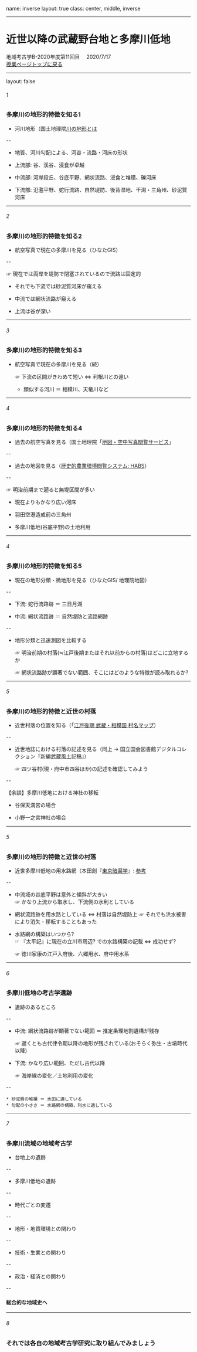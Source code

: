 name: inverse
layout: true
class: center, middle, inverse

---
# 近世以降の武蔵野台地と多摩川低地 
地域考古学B-2020年度第11回目　
2020/7/17  
[授業ページトップに戻る](https://kotdijian.github.io/ChiikiKoukoB-2020/)

---
layout: false
###### 1
### 多摩川の地形的特徴を知る1  

* 河川地形（国土地理院[川の地形とは](https://www.gsi.go.jp/CHIRIKYOUIKU/kawa_1-1.html)  

--

* 地質、河川勾配による、河谷・流路・河床の形状  

* 上流部: 谷、渓谷、浸食が卓越  

* 中流部: 河岸段丘、谷底平野、網状流路、浸食と堆積、礫河床  

* 下流部: 氾濫平野、蛇行流路、自然堤防、後背湿地、干潟・三角州、砂泥質河床  

---
###### 2
### 多摩川の地形的特徴を知る2  

* 航空写真で現在の多摩川を見る（ひなたGIS）  

--

  ☞ 現在では両岸を堤防で閉塞されているので流路は固定的  
  
  * それでも下流では砂泥質河床が窺える  
  
  * 中流では網状流路が窺える  
  
  * 上流は谷が深い

---
###### 3
### 多摩川の地形的特徴を知る3  

* 航空写真で現在の多摩川を見る（続）  

  ☞ 下流の区間がきわめて短い ⇔ 利根川との違い  
  
  * 類似する河川 ＝ 相模川、天竜川など  
  
---
###### 4
### 多摩川の地形的特徴を知る4  

* 過去の航空写真を見る（国土地理院「[地図・空中写真閲覧サービス](https://mapps.gsi.go.jp/maplibSearch.do#1)」

--

* 過去の地図を見る（[歴史的農業環境閲覧システム: HABS](https://habs.dc.affrc.go.jp/habs_map.html?zoom=13&lat=35.69998&lon=139.41578&layers=B0)）  

--

  ☞ 明治前期まで遡ると無堤区間が多い  
  
  * 現在よりもかなり広い河床  
  
  * 羽田空港造成前の三角州  
  
  * 多摩川低地(谷底平野)の土地利用  
  
---
###### 4
### 多摩川の地形的特徴を知る5  

* 現在の地形分類・微地形を見る（ひなたGIS/ 地理院地図）  

--

* 下流: 蛇行流路跡 ＝ 三日月湖  

* 中流: 網状流路跡 ＝ 自然堤防と流路網跡 

--

* 地形分類と迅速測図を比較する  

  ☞ 明治前期の村落(≒江戸後期またはそれ以前からの村落)はどこに立地するか  
  
  ☞ 網状流路跡が顕著でない範囲、そこにはどのような特徴が読み取れるか?  

---
###### 5
### 多摩川の地形的特徴と近世の村落  

* 近世村落の位置を知る（「[江戸後期 武蔵・相模国 村名マップ](https://fudoki.midoriit.com/)）  

--
* 近世地誌における村落の記述を見る（同上 → 国立国会図書館デジタルコレクション『新編武蔵風土記稿』）  

  ☞ 四ツ谷村(現・府中市四谷ほか)の記述を確認してみよう  

--

【余談】多摩川低地における神社の移転  
  * 谷保天満宮の場合  
  
  * 小野一之宮神社の場合  

---
###### 5
### 多摩川の地形的特徴と近世の村落  

* 近世多摩川低地の用水路網（本田創『[東京暗渠学](https://amzn.to/393pk14)』: [参考](https://twitter.com/hondaso/status/1210576602599280640?s=20)  

--

  * 中流域の谷底平野は意外と傾斜が大きい  
    ☞ かなり上流から取水し、下流側の水利としている  

  * 網状流路跡を用水路としている ⇔ 村落は自然堤防上
    ☞ それでも洪水被害により消失・移転することもあった  

  * 水路網の構築はいつから?  
    ☞ 『太平記』に現在の立川市周辺? での水路構築の記載 ⇔ 成功せず?  

    ☞ 徳川家康の江戸入府後、六郷用水、府中用水系  

---
###### 6
### 多摩川低地の考古学遺跡  

* 遺跡のあるところ  

--
  * 中流: 網状流路跡が顕著でない範囲 ＝ 推定条理地割遺構が残存  

    ☞ 遅くとも古代律令期以降の地形が残されている(おそらく弥生・古墳時代以降)  

  * 下流: かなり広い範囲、ただし古代以降  

    ☞ 海岸線の変化／土地利用の変化  

--
    
    * 砂泥質の堆積 ＝ 水田に適している  
    * 勾配の小ささ ＝ 水路網の構築、利水に適している  

---
###### 7
### 多摩川流域の地域考古学  

* 台地上の遺跡

--

* 多摩川低地の遺跡

--

* 時代ごとの変遷

--

* 地形・地質環境との関わり

--

* 技術・生業との関わり

--

* 政治・経済との関わり

--

#### **総合的な地域史へ**

---
###### 8
### それでは各自の地域考古学研究に取り組んでみましょう  
